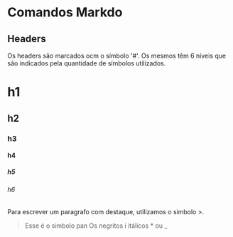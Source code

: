 # Comandos Markdo

## Headers

Os headers são marcados ocm o símbolo '#'. Os mesmos têm 6 níveis que são indicados pela quantidade de símbolos utilizados.

# h1

## h2

### h3

#### h4

##### h5

###### h6

Para escrever um paragrafo com destaque, utilizamos o simbolo >.

>Esse é o simbolo pan
Os negritos i itálicos * ou _